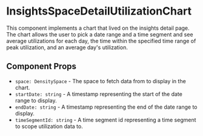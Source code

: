 # InsightsSpaceDetailUtilizationChart

This component implements a chart that lived on the insights detail page. The chart allows the user
to pick a date range and a time segment and see average utilizations for each day, the time within
the specified time range of peak utilization, and an average day's utilization.

## Component Props
- `space: DensitySpace` - The space to fetch data from to display in the chart.
- `startDate: string` - A timestamp representing the start of the date range to display.
- `endDate: string` - A timestamp representing the end of the date range to display.
- `timeSegmentId: string` - A time segment id representing a time segment to scope utilization data
  to.
